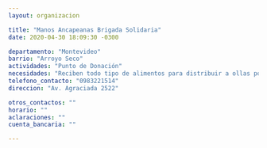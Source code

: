 ```yaml
---
layout: organizacion

title: "Manos Ancapeanas Brigada Solidaria"
date: 2020-04-30 18:09:30 -0300

departamento: "Montevideo"
barrio: "Arroyo Seco"
actividades: "Punto de Donación"
necesidades: "Reciben todo tipo de alimentos para distribuir a ollas populares"
telefono_contacto: "0983221514"
direccion: "Av. Agraciada 2522"

otros_contactos: ""
horario: ""
aclaraciones: ""
cuenta_bancaria: ""

---
```

